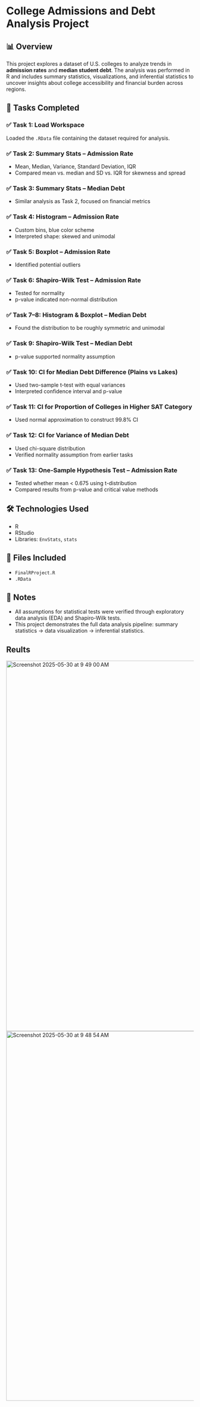 # College Admissions and Debt Analysis Project

## 📊 Overview

This project explores a dataset of U.S. colleges to analyze trends in **admission rates** and **median student debt**. The analysis was performed in R and includes summary statistics, visualizations, and inferential statistics to uncover insights about college accessibility and financial burden across regions. 

## 🧠 Tasks Completed

### ✅ Task 1: Load Workspace
Loaded the `.RData` file containing the dataset required for analysis.

### ✅ Task 2: Summary Stats – Admission Rate
- Mean, Median, Variance, Standard Deviation, IQR
- Compared mean vs. median and SD vs. IQR for skewness and spread

### ✅ Task 3: Summary Stats – Median Debt
- Similar analysis as Task 2, focused on financial metrics

### ✅ Task 4: Histogram – Admission Rate
- Custom bins, blue color scheme
- Interpreted shape: skewed and unimodal

### ✅ Task 5: Boxplot – Admission Rate
- Identified potential outliers

### ✅ Task 6: Shapiro-Wilk Test – Admission Rate
- Tested for normality
- p-value indicated non-normal distribution

### ✅ Task 7–8: Histogram & Boxplot – Median Debt
- Found the distribution to be roughly symmetric and unimodal

### ✅ Task 9: Shapiro-Wilk Test – Median Debt
- p-value supported normality assumption

### ✅ Task 10: CI for Median Debt Difference (Plains vs Lakes)
- Used two-sample t-test with equal variances
- Interpreted confidence interval and p-value

### ✅ Task 11: CI for Proportion of Colleges in Higher SAT Category
- Used normal approximation to construct 99.8% CI

### ✅ Task 12: CI for Variance of Median Debt
- Used chi-square distribution
- Verified normality assumption from earlier tasks

### ✅ Task 13: One-Sample Hypothesis Test – Admission Rate
- Tested whether mean < 0.675 using t-distribution
- Compared results from p-value and critical value methods

## 🛠 Technologies Used

- R
- RStudio
- Libraries: `EnvStats`, `stats`

## 📂 Files Included

- `FinalRProject.R`
- `.RData`

## 📌 Notes

- All assumptions for statistical tests were verified through exploratory data analysis (EDA) and Shapiro-Wilk tests.
- This project demonstrates the full data analysis pipeline: summary statistics → data visualization → inferential statistics.

## Reults
<img width="992" alt="Screenshot 2025-05-30 at 9 49 00 AM" src="https://github.com/user-attachments/assets/c4334389-f55d-4529-a424-ae784fe14568" />
<img width="990" alt="Screenshot 2025-05-30 at 9 48 54 AM" src="https://github.com/user-attachments/assets/81d3dfed-e1e7-46dc-a3e6-43d513e0fcbe" />

